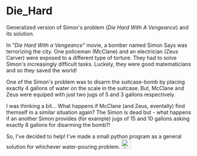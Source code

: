 # Die_Hard
Generalized version of Simon's problem (<i>Die Hard With A Vengeance</i>) and its solution.

In <i>"Die Hard With a Vengeance"</i> movie, a bomber named Simon Says was terrorizing the city. One policeman (McClane) and an electrician (Zeus Carver) were exposed to a different type of torture. They had to solve Simon's increasingly difficult tasks. Luckely, they were good matematicians and so they saved the world!  

One of the Simon's problem was to disarm the suitcase-bomb by placing exactly 4 gallons of water on the scale in the suitcase. But, McClane and Zeus were equiped with just two jugs of 5 and 3 gallons respectively.

I was thinking a bit... What happens if McClane (and Zeus, eventally) find themself in a similar situation again? The Simon is dead but - what happens if an another Simon provides (for example) jugs of 15 and 10 gallons asking exactly 8 gallons for disarming the bomb?!

So, I've decided to help! I've made a small python program as a general solution for whichever water-pouring problem.  <img src="http://www.pogledi.rs/forum/images/smilies/Dim.gif" alt="dim" height="25" width="25"> 

